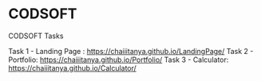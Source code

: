# CODSOFT
CODSOFT Tasks

Task 1 - Landing Page : https://chaiiitanya.github.io/LandingPage/
Task 2 - Portfolio: https://chaiiitanya.github.io/Portfolio/
Task 3 - Calculator: https://chaiiitanya.github.io/Calculator/
